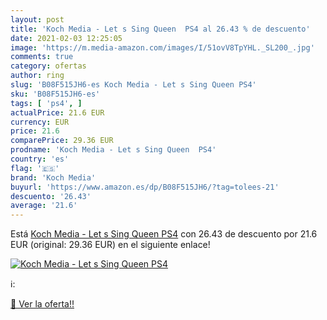 ```yaml
---
layout: post
title: 'Koch Media - Let s Sing Queen  PS4 al 26.43 % de descuento'
date: 2021-02-03 12:25:05
image: 'https://m.media-amazon.com/images/I/51ovV8TpYHL._SL200_.jpg'
comments: true
category: ofertas
author: ring
slug: 'B08F515JH6-es Koch Media - Let s Sing Queen PS4'
sku: 'B08F515JH6-es'
tags: [ 'ps4', ]
actualPrice: 21.6 EUR
currency: EUR
price: 21.6
comparePrice: 29.36 EUR
prodname: 'Koch Media - Let s Sing Queen  PS4'
country: 'es'
flag: '🇪🇸'
brand: 'Koch Media'
buyurl: 'https://www.amazon.es/dp/B08F515JH6/?tag=tolees-21'
descuento: '26.43'
average: '21.6'
---
```


Está [Koch Media - Let s Sing Queen  PS4](https://www.amazon.es/dp/B08F515JH6/?tag=tolees-21) con 26.43 de descuento por 21.6 EUR (original: 29.36 EUR) en el siguiente enlace!

[![Koch Media - Let s Sing Queen  PS4](https://m.media-amazon.com/images/I/51ovV8TpYHL._SL200_.jpg)](https://www.amazon.es/dp/B08F515JH6/?tag=tolees-21)

ℹ️:


[🛒 Ver la oferta!!](https://www.amazon.es/dp/B08F515JH6/?tag=tolees-21)
